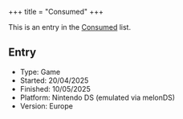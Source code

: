 +++
title = "Consumed"
+++

This is an entry in the [Consumed](@/notes/Consumption/Consumed.md) list.

## Entry

- Type: Game
- Started: 20/04/2025
- Finished: 10/05/2025
- Platform: Nintendo DS (emulated via melonDS)
- Version: Europe
